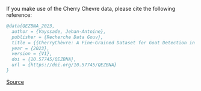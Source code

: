 If you make use of the Cherry Chevre data, please cite the following reference:

``` bibtex 
@data{QEZBNA_2023,
  author = {Vayssade, Jehan-Antoine},
  publisher = {Recherche Data Gouv},
  title = {{CherryChèvre: A Fine-Grained Dataset for Goat Detection in Natural Environments}},
  year = {2023},
  version = {V1},
  doi = {10.57745/QEZBNA},
  url = {https://doi.org/10.57745/QEZBNA}
}
```

[Source](https://entrepot.recherche.data.gouv.fr/dataset.xhtml?persistentId=doi:10.57745/QEZBNA)